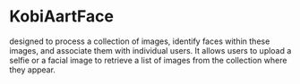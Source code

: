 # KobiAartFace
 designed to process a collection of images, identify faces within these images, and associate them with individual users. It allows users to upload a selfie or a facial image to retrieve a list of images from the collection where they appear.
